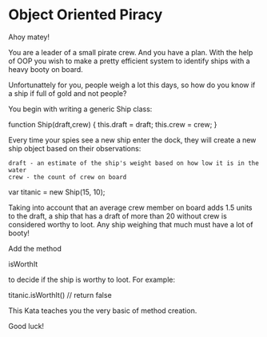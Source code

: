 # Object Oriented Piracy

Ahoy matey!

You are a leader of a small pirate crew. And you have a plan. With the help of OOP you wish to make a pretty efficient system to identify ships with a heavy booty on board.

Unfortunattely for you, people weigh a lot this days, so how do you know if a ship if full of gold and not people?

You begin with writing a generic Ship class:

function Ship(draft,crew) {
 this.draft = draft;
 this.crew = crew;
}

Every time your spies see a new ship enter the dock, they will create a new ship object based on their observations:

    draft - an estimate of the ship's weight based on how low it is in the water
    crew - the count of crew on board

var titanic = new Ship(15, 10);

Taking into account that an average crew member on board adds 1.5 units to the draft, a ship that has a draft of more than 20 without crew is considered worthy to loot. Any ship weighing that much must have a lot of booty!

Add the method

isWorthIt

to decide if the ship is worthy to loot. For example:

titanic.isWorthIt() // return false

This Kata teaches you the very basic of method creation.

Good luck!

